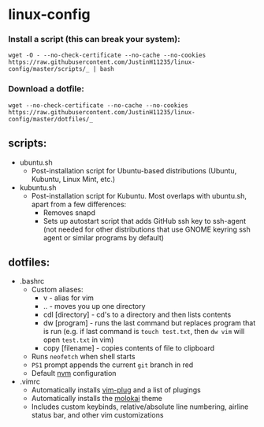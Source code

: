 # linux-config

### Install a script (this can break your system):
`wget -O - --no-check-certificate --no-cache --no-cookies https://raw.githubusercontent.com/JustinH11235/linux-config/master/scripts/_ | bash`

### Download a dotfile:
`wget --no-check-certificate --no-cache --no-cookies https://raw.githubusercontent.com/JustinH11235/linux-config/master/dotfiles/_`

## **scripts:**
* ubuntu<span>.</span>sh
    * Post-installation script for Ubuntu-based distributions (Ubuntu, Kubuntu, Linux Mint, etc.)
* kubuntu<span>.</span>sh
    * Post-installation script for Kubuntu. Most overlaps with ubuntu<span>.</span>sh, apart from a few differences:
        * Removes snapd
        * Sets up autostart script that adds GitHub ssh key to ssh-agent (not needed for other distributions that use GNOME keyring ssh agent or similar programs by default)

## **dotfiles:**
* .bashrc
    * Custom aliases:
        * v - alias for vim
        * .. - moves you up one directory
        * cdl [directory] - cd's to a directory and then lists contents
        * dw [program] - runs the last command but replaces program that is run (e.g. if last command is `touch test.txt`, then `dw vim` will open `test.txt` in vim)
        * copy [filename] - copies contents of file to clipboard
    * Runs `neofetch` when shell starts
    * `PS1` prompt appends the current `git` branch in red
    * Default [nvm](https://github.com/nvm-sh/nvm#readme) configuration
* .vimrc
    * Automatically installs [vim-plug](https://github.com/junegunn/vim-plug) and a list of plugings
    * Automatically installs the [molokai](https://github.com/tomasr/molokai) theme
    * Includes custom keybinds, relative/absolute line numbering, airline status bar, and other vim customizations
